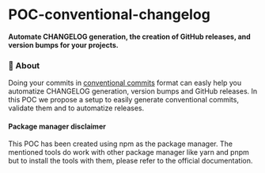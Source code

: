 # POC-conventional-changelog

**Automate CHANGELOG generation, the creation of GitHub releases, and version bumps for your projects.**

### :crystal_ball: About

Doing your commits in [conventional commits](https://www.conventionalcommits.org/en/v1.0.0/) format can easly help you automatize CHANGELOG generation, version bumps and GitHub releases. In this POC we propose a setup to easily generate conventional commits, validate them and to automatize releases.

#### Package manager disclaimer

This POC has been created using npm as the package manager. The mentioned tools do work with other package manager like yarn and pnpm but to install the tools with them, please refer to the official documentation.
